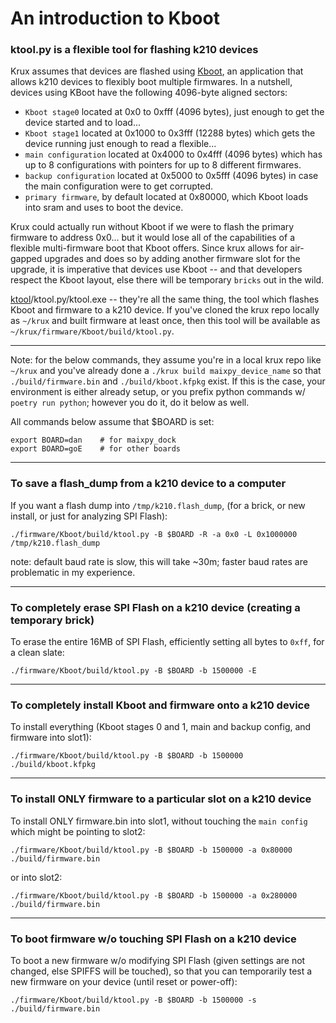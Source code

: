 # An introduction to Kboot

### ktool.py is a flexible tool for flashing k210 devices

Krux assumes that devices are flashed using [Kboot](https://github.com/loboris/Kboot), an application that allows k210 devices to flexibly boot multiple firmwares.
In a nutshell, devices using KBoot have the following 4096-byte aligned sectors:
* `Kboot stage0` located at 0x0 to 0xfff (4096 bytes), just enough to get the device started and to load...
* `Kboot stage1` located at 0x1000 to 0x3fff (12288 bytes) which gets the device running just enough to read a flexible...
* `main configuration` located at 0x4000 to 0x4fff (4096 bytes) which has up to 8 configurations with pointers for up to 8 different firmwares.
* `backup configuration` located at 0x5000 to 0x5fff (4096 bytes) in case the main configuration were to get corrupted.
* `primary firmware`, by default located at 0x80000, which Kboot loads into sram and uses to boot the device.

Krux could actually run without Kboot if we were to flash the primary firmware to address 0x0... but it would lose all of the capabilities of a flexible multi-firmware boot that Kboot offers.  Since krux allows for air-gapped upgrades and does so by adding another firmware slot for the upgrade, it is imperative that devices use Kboot -- and that developers respect the Kboot layout, else there will be temporary `bricks` out in the wild.

[ktool](https://github.com/loboris/Kboot)/ktool.py/ktool.exe -- they're all the same thing, the tool which flashes Kboot and firmware to a k210 device.  If you've cloned the krux repo locally as `~/krux` and built firmware at least once, then this tool will be available as `~/krux/firmware/Kboot/build/ktool.py`.

---

Note: for the below commands, they assume you're in a local krux repo like `~/krux` and you've already done a `./krux build maixpy_device_name` so that `./build/firmware.bin` and `./build/kboot.kfpkg` exist.  If this is the case, your environment is either already setup, or you prefix python commands w/ `poetry run python`; however you do it, do it below as well.

All commands below assume that $BOARD is set:
```
export BOARD=dan    # for maixpy_dock
export BOARD=goE    # for other boards
```

---

### To save a flash_dump from a k210 device to a computer
If you want a flash dump into `/tmp/k210.flash_dump`, (for a brick, or new install, or just for analyzing SPI Flash):
```
./firmware/Kboot/build/ktool.py -B $BOARD -R -a 0x0 -L 0x1000000 /tmp/k210.flash_dump
```
note: default baud rate is slow, this will take ~30m; faster baud rates are problematic in my experience.

---

### To completely erase SPI Flash on a k210 device (creating a temporary brick)
To erase the entire 16MB of SPI Flash, efficiently setting all bytes to `0xff`, for a clean slate:
```
./firmware/Kboot/build/ktool.py -B $BOARD -b 1500000 -E
```

---

### To completely install Kboot and firmware onto a k210 device
To install everything (Kboot stages 0 and 1, main and backup config, and firmware into slot1):
```
./firmware/Kboot/build/ktool.py -B $BOARD -b 1500000 ./build/kboot.kfpkg
```

---

### To install ONLY firmware to a particular slot on a k210 device
To install ONLY firmware.bin into slot1, without touching the `main config` which might be pointing to slot2:
```
./firmware/Kboot/build/ktool.py -B $BOARD -b 1500000 -a 0x80000 ./build/firmware.bin
```
or into slot2:
```
./firmware/Kboot/build/ktool.py -B $BOARD -b 1500000 -a 0x280000 ./build/firmware.bin
```

---

### To boot firmware w/o touching SPI Flash on a k210 device
To boot a new firmware w/o modifying SPI Flash (given settings are not changed, else SPIFFS will be touched), so that you can temporarily test a new firmware on your device (until reset or power-off):
```
./firmware/Kboot/build/ktool.py -B $BOARD -b 1500000 -s ./build/firmware.bin
```

